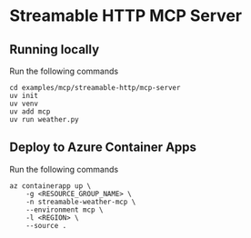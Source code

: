 # Streamable HTTP MCP Server

## Running locally 
Run the following commands
```
cd examples/mcp/streamable-http/mcp-server 
uv init
uv venv
uv add mcp
uv run weather.py
```


## Deploy to Azure Container Apps
Run the following commands
```
az containerapp up \
    -g <RESOURCE_GROUP_NAME> \
    -n streamable-weather-mcp \
    --environment mcp \
    -l <REGION> \
    --source .
```


    